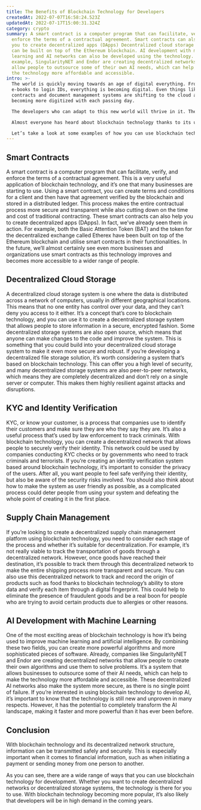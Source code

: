 ```yaml
---
title: The Benefits of Blockchain Technology for Developers
createdAt: 2022-07-07T16:58:24.523Z
updatedAt: 2022-07-17T15:00:31.324Z
category: crypto
summary: A smart contract is a computer program that can facilitate, verify, and
  enforce the terms of a contractual agreement. Smart contracts can also help
  you to create decentralized apps (DApps) Decentralized cloud storage systems
  can be built on top of the Ethereum blockchain. AI development with machine
  learning and AI networks can also be developed using the technology. For
  example, SingularityNET and Endor are creating decentralized networks that
  allow people to outsource some of their own AI needs, which can help to make
  the technology more affordable and accessible.
intro: >-
  The world is quickly moving towards an age of digital everything. From
  e-books to login IDs, everything is becoming digital. Even things like
  contracts and document management systems are shifting to the cloud and
  becoming more digitized with each passing day. 

  The developers who can adapt to this new world will thrive in it. The ability to read and understand code as well as develop new software is a skill that won’t go out of fashion anytime soon. However, there are plenty of other skills that will be even more valuable in the coming years, such as the ability to use emerging technologies like blockchain and artificial intelligence (AI).

  Almost everyone has heard about blockchain technology thanks to its usage in cryptocurrencies like Bitcoin . But what exactly is blockchain technology? A blockchain is a digital ledger that allows users to make secure transactions without the need for a third party or intermediary such as a bank or broker. 

  Let’s take a look at some examples of how you can use blockchain technology for development either now or in the future.
---
```


## Smart Contracts

A smart contract is a computer program that can facilitate, verify, and enforce the terms of a contractual agreement. This is a very useful application of blockchain technology, and it’s one that many businesses are starting to use. Using a smart contract, you can create terms and conditions for a client and then have that agreement verified by the blockchain and stored in a distributed ledger. This process makes the entire contractual process more secure and transparent while also cutting down on the time and cost of traditional contracting. These smart contracts can also help you to create decentralized apps (DApps). 
In fact, we’ve already seen them in action. For example, both the Basic Attention Token (BAT) and the token for the decentralized exchange called Etherex have been built on top of the Ethereum blockchain and utilise smart contracts in their functionalities. In the future, we’ll almost certainly see even more businesses and organizations use smart contracts as this technology improves and becomes more accessible to a wider range of people.

## Decentralized Cloud Storage

A decentralized cloud storage system is one where the data is distributed across a network of computers, usually in different geographical locations. This means that no one entity has control over your data, and they can’t deny you access to it either. It’s a concept that’s core to blockchain technology, and you can use it to create a decentralized storage system that allows people to store information in a secure, encrypted fashion. Some decentralized storage systems are also open source, which means that anyone can make changes to the code and improve the system. This is something that you could build into your decentralized cloud storage system to make it even more secure and robust. If you’re developing a decentralized file storage solution, it’s worth considering a system that’s based on blockchain technology. This can offer you a high level of security, and many decentralized storage systems are also peer-to-peer networks, which means they are completely decentralized and don’t rely on a single server or computer. This makes them highly resilient against attacks and disruptions.

## KYC and Identity Verification

KYC, or know your customer, is a process that companies use to identify their customers and make sure they are who they say they are. It’s also a useful process that’s used by law enforcement to track criminals. With blockchain technology, you can create a decentralized network that allows people to securely verify their identity. This network could be used by companies conducting KYC checks or by governments who need to track criminals and terrorists. If you’re creating an identity verification system based around blockchain technology, it’s important to consider the privacy of the users. After all, you want people to feel safe verifying their identity, but also be aware of the security risks involved. You should also think about how to make the system as user friendly as possible, as a complicated process could deter people from using your system and defeating the whole point of creating it in the first place.

## Supply Chain Management

If you’re looking to create a decentralized supply chain management platform using blockchain technology, you need to consider each stage of the process and whether it’s suitable for decentralization. For example, it’s not really viable to track the transportation of goods through a decentralized network. However, once goods have reached their destination, it’s possible to track them through this decentralized network to make the entire shipping process more transparent and secure. You can also use this decentralized network to track and record the origin of products such as food thanks to blockchain technology’s ability to store data and verify each item through a digital fingerprint. This could help to eliminate the presence of fraudulent goods and be a real boon for people who are trying to avoid certain products due to allergies or other reasons.

## AI Development with Machine Learning

One of the most exciting areas of blockchain technology is how it’s being used to improve machine learning and artificial intelligence. By combining these two fields, you can create more powerful algorithms and more sophisticated pieces of software. Already, companies like SingularityNET and Endor are creating decentralized networks that allow people to create their own algorithms and use them to solve problems. It’s a system that allows businesses to outsource some of their AI needs, which can help to make the technology more affordable and accessible. These decentralized AI networks also make the system more secure, as there is no single point of failure. If you’re interested in using blockchain technology to develop AI, it’s important to know that the technology is still new and unproven in many respects. However, it has the potential to completely transform the AI landscape, making it faster and more powerful than it has ever been before.

## Conclusion

With blockchain technology and its decentralized network structure, information can be transmitted safely and securely. This is especially important when it comes to financial information, such as when initiating a payment or sending money from one person to another.

As you can see, there are a wide range of ways that you can use blockchain technology for development. Whether you want to create decentralized networks or decentralized storage systems, the technology is there for you to use. With blockchain technology becoming more popular, it’s also likely that developers will be in high demand in the coming years.
